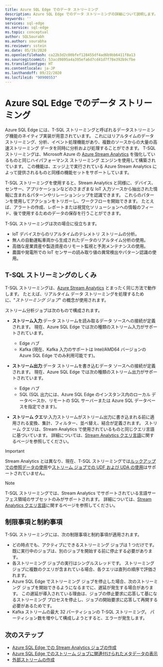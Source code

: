 ```yaml
---
title: Azure SQL Edge でのデータ ストリーミング
description: Azure SQL Edge でのデータ ストリーミングの詳細について説明します。
keywords: ''
services: sql-edge
ms.service: sql-edge
ms.topic: conceptual
author: SQLSourabh
ms.author: sourabha
ms.reviewer: sstein
ms.date: 05/19/2020
ms.openlocfilehash: ca22b3d2c00bfef128455df4ad6b9bb6411f8a13
ms.sourcegitcommit: 53acd9895a4a395efa6d7cd41d7f78e392b9cfbe
ms.translationtype: HT
ms.contentlocale: ja-JP
ms.lasthandoff: 09/22/2020
ms.locfileid: "90900553"
---
```

# <a name="data-streaming-in-azure-sql-edge"></a>Azure SQL Edge でのデータ ストリーミング

Azure SQL Edge には、T-SQL ストリーミングと呼ばれるデータストリーミング機能のネイティブ実装が用意されています。 これにはリアルタイムのデータ ストリーミング、分析、イベント処理機能があり、複数のソースからの大量の高速ストリーミング データを同時に分析および処理することができます。 T-SQL ストリーミングは、Microsoft Azure の [Azure Stream Analytics](https://docs.microsoft.com/azure/stream-analytics/stream-analytics-introduction) を強化しているものと同じハイパフォーマンス ストリーミング エンジンを使用して構築されています。 この機能は、エッジ上で実行されている Azure Stream Analytics によって提供されるものと同様の機能セットをサポートしています。

T-SQL ストリーミングを使用すると、Stream Analytics と同様に、デバイス、センサー、アプリケーションなどのさまざまな IoT 入力ソースから抽出された情報に含まれるパターンやリレーションシップを認識できます。 これらのパターンを使用してアクションをトリガーし、ワークフローを開始できます。 たとえば、アラートの作成、レポートまたは視覚化ソリューションへの情報のフィード、後で使用するためのデータの保存を行うことができます。 

T-SQL ストリーミングは次の場合に役立ちます。

* IoT デバイスからのリアルタイムのテレメトリ ストリームの分析。
* 無人の自動運転車両から生成されたデータのリアルタイム分析の使用。
* 高価な産業資産や製造資産のリモート監視と予測メンテナンスの使用。
* 農園や発電所での IoT センサーの読み取り値の異常検出やパターン認識の使用。

## <a name="how-does-t-sql-streaming-work"></a>T-SQL ストリーミングのしくみ

T-SQL ストリーミングは、[Azure Stream Analytics](https://docs.microsoft.com/azure/stream-analytics/stream-analytics-introduction#how-does-stream-analytics-work) とまったく同じ方法で動作します。 たとえば、リアルタイム データ ストリーミングを処理するために、"*ストリーミング ジョブ*" の概念が使用されます。 

ストリーム分析ジョブは次のもので構成されます。

- **ストリーム入力**:データ ストリームを読み取るデータ ソースへの接続が定義されます。 現在、Azure SQL Edge では次の種類のストリーム入力がサポートされています。
    - Edge ハブ
    - Kafka (現在、Kafka 入力のサポートは Intel/AMD64 バージョンの Azure SQL Edge でのみ利用可能です)。

- **ストリーム出力**:データ ストリームを書き込むデータ ソースへの接続が定義されます。 現在、Azure SQL Edge では次の種類のストリーム出力がサポートされています。
    - Edge ハブ
    - SQL (SQL 出力には、Azure SQL Edge のインスタンス内のローカル データベースか、リモートの SQL サーバーまたは Azure SQL データベースを指定できます)。 

- **ストリーム クエリ**:入力ストリームがストリーム出力に書き込まれる前に適用される変換、集計、フィルター、並べ替え、結合が定義されます。 ストリーム クエリは、Stream Analytics で使用されているものと同じクエリ言語に基づいています。 詳細については、[Stream Analytics クエリ言語](https://docs.microsoft.com/stream-analytics-query/stream-analytics-query-language-reference?)に関するページを参照してください。

> [!IMPORTANT]
> Stream Analytics とは異なり、現在、T-SQL ストリーミングでは[ルックアップでの参照データの使用](https://docs.microsoft.com/azure/stream-analytics/stream-analytics-use-reference-data)や[ストリーム ジョブでの UDF および UDA の使用](https://docs.microsoft.com/azure/stream-analytics/streaming-technologies#you-want-to-write-udfs-udas-and-custom-deserializers-in-a-language-other-than-javascript-or-c)はサポートされていません。

> [!NOTE]
> T-SQL ストリーミングでは、Stream Analytics でサポートされている言語サーフェス領域のサブセットのみがサポートされます。 詳細については、[Stream Analytics クエリ言語](https://docs.microsoft.com/stream-analytics-query/stream-analytics-query-language-reference?)に関するページを参照してください。

## <a name="limitations-and-restrictions"></a>制限事項と制約事項

T-SQL ストリーミングには、次の制限事項と制約事項が適用されます。 

- どの時点でも、アクティブにできるストリーミング ジョブは 1 つだけです。 既に実行中のジョブは、別のジョブを開始する前に停止する必要があります。
- 各ストリーミング ジョブの実行はシングルスレッドです。 ストリーミング ジョブに複数のクエリが含まれている場合、各クエリは直列の順序で評価されます。
- Azure SQL Edge でストリーミング ジョブを停止した場合、次のストリーミング ジョブを開始できるようになるまでに、遅延が発生する場合があります。 この遅延が導入されている理由は、ジョブの停止要求に応答して基になるストリーミング プロセスを停止し、ジョブの開始要求に応答して再開する必要があるためです。 
- Kafka ストリームの最大 32 パーティションの T-SQL ストリーミング。 パーティション数を増やして構成しようとすると、エラーが発生します。 

## <a name="next-steps"></a>次のステップ

- [Azure SQL Edge での Stream Analytics ジョブの作成](create-stream-analytics-job.md)
- [Azure SQL Edge でのストリーム ジョブに関連付けられたメタデータの表示](streaming-catalog-views.md)
- [外部ストリームの作成](create-external-stream-transact-sql.md)
